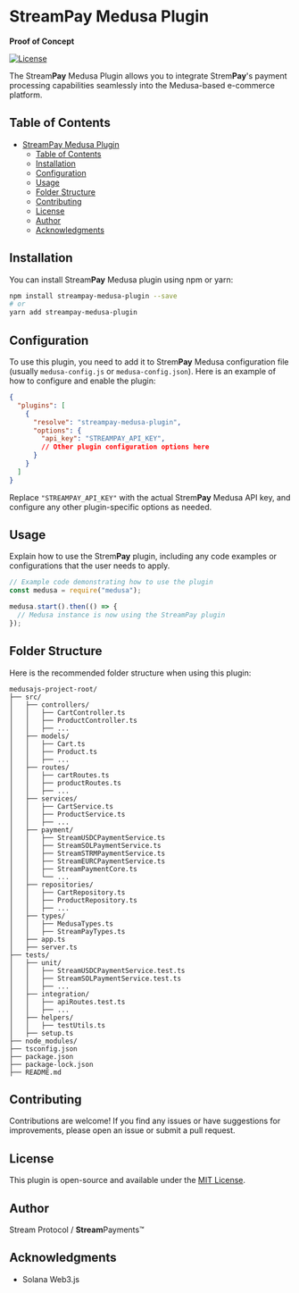 # StreamPay Medusa Plugin
**Proof of Concept**

[![License](https://img.shields.io/badge/license-MIT-blue.svg)](LICENSE)

The Stream**Pay** Medusa Plugin allows you to integrate Strem**Pay**'s payment processing capabilities seamlessly into the Medusa-based e-commerce platform.

## Table of Contents

- [StreamPay Medusa Plugin](#streampay-medusa-plugin)
  - [Table of Contents](#table-of-contents)
  - [Installation](#installation)
  - [Configuration](#configuration)
  - [Usage](#usage)
  - [Folder Structure](#folder-structure)
  - [Contributing](#contributing)
  - [License](#license)
  - [Author](#author)
  - [Acknowledgments](#acknowledgments)

## Installation

You can install Stream**Pay** Medusa plugin using npm or yarn:

```bash
npm install streampay-medusa-plugin --save
# or
yarn add streampay-medusa-plugin
```

## Configuration

To use this plugin, you need to add it to Strem**Pay** Medusa configuration file (usually `medusa-config.js` or `medusa-config.json`). Here is an example of how to configure and enable the plugin:

```json
{
  "plugins": [
    {
      "resolve": "streampay-medusa-plugin",
      "options": {
        "api_key": "STREAMPAY_API_KEY",
        // Other plugin configuration options here
      }
    }
  ]
}
```

Replace `"STREAMPAY_API_KEY"` with the actual Strem**Pay** Medusa API key, and configure any other plugin-specific options as needed.

## Usage

Explain how to use the Strem**Pay** plugin, including any code examples or configurations that the user needs to apply.

```javascript
// Example code demonstrating how to use the plugin
const medusa = require("medusa");

medusa.start().then(() => {
  // Medusa instance is now using the StreamPay plugin
});
```

## Folder Structure

Here is the recommended folder structure when using this plugin:

```
medusajs-project-root/
├── src/
│   ├── controllers/
│   │   ├── CartController.ts
│   │   ├── ProductController.ts
│   │   ├── ...
│   ├── models/
│   │   ├── Cart.ts
│   │   ├── Product.ts
│   │   ├── ...
│   ├── routes/
│   │   ├── cartRoutes.ts
│   │   ├── productRoutes.ts
│   │   ├── ...
│   ├── services/
│   │   ├── CartService.ts
│   │   ├── ProductService.ts
│   │   ├── ...
│   ├── payment/
│   │   ├── StreamUSDCPaymentService.ts
│   │   ├── StreamSOLPaymentService.ts
│   │   ├── StreamSTRMPaymentService.ts
│   │   ├── StreamEURCPaymentService.ts
│   │   ├── StreamPaymentCore.ts
│   │   └── ...
│   ├── repositories/
│   │   ├── CartRepository.ts
│   │   ├── ProductRepository.ts
│   │   ├── ...
│   ├── types/
│   │   ├── MedusaTypes.ts
│   │   ├── StreamPayTypes.ts
│   ├── app.ts
│   ├── server.ts
├── tests/
│   ├── unit/
│   │   ├── StreamUSDCPaymentService.test.ts
│   │   ├── StreamSOLPaymentService.test.ts
│   │   ├── ...
│   ├── integration/
│   │   ├── apiRoutes.test.ts
│   │   ├── ...
│   ├── helpers/
│   │   ├── testUtils.ts
│   ├── setup.ts
├── node_modules/
├── tsconfig.json
├── package.json
├── package-lock.json
├── README.md

```

## Contributing

Contributions are welcome! If you find any issues or have suggestions for improvements, please open an issue or submit a pull request.

## License

This plugin is open-source and available under the [MIT License](LICENSE).

## Author

Stream Protocol / **Stream**Payments™

## Acknowledgments

- Solana Web3.js
  
